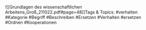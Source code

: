 
![[Grundlagen des wissenschaftlichen Arbeitens_Groß_211022.pdf#page=48]]Tags & Topics:
   #verhalten
   #Kategorie
   #Begriff
   #Beschreiben
   #Ersetzen
   #Verhalten
   #ersetzen
   #Ordnen
   #Kooperationen